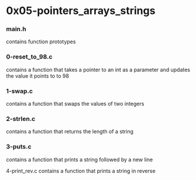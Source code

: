 # 0x05-pointers_arrays_strings

### main.h
contains function prototypes

### 0-reset_to_98.c
contains a function that takes a pointer
to an int as a parameter and updates the
value it points to to 98

### 1-swap.c
contains a function that swaps the values
of two integers

### 2-strlen.c
contains a function that returns the length
of a string

### 3-puts.c
contains a function that prints a string
followed by a new line

4-print_rev.c
contains a function that prints a string in reverse
